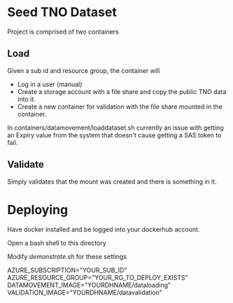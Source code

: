 # Seed TNO Dataset

Project is comprised of two containers

## Load
Given a sub id and resource group, the container will
- Log in a user (manual)
- Create a storage account with a file share and copy the public TNO data into it.
- Create a new container for validation with the file share mounted in the container.

<NOTE> In containers/datamovement/loaddataset.sh currently an issue with getting an Expiry value from the system that doesn't cause getting a SAS token to fail. 

## Validate
Simply validates that the mount was created and there is something in it. 

# Deploying
Have docker installed and be logged into your dockerhub account. 

Open a bash shell to this directory

Modify *demonstrate.sh* for these settings

AZURE_SUBSCRIPTION="YOUR_SUB_ID"
AZURE_RESOURCE_GROUP="YOUR_RG_TO_DEPLOY_EXISTS"
DATAMOVEMENT_IMAGE="YOURDHNAME/dataloading"
VALIDATION_IMAGE="YOURDHNAME/datavalidation"